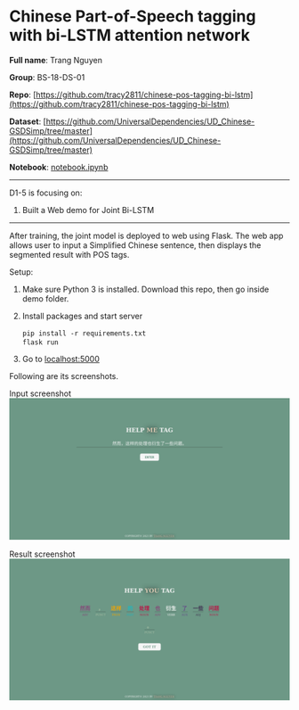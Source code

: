 # Chinese Part-of-Speech tagging with bi-LSTM attention network

**Full name**: Trang Nguyen

**Group**: BS-18-DS-01

**Repo**: [https://github.com/tracy2811/chinese-pos-tagging-bi-lstm](https://github.com/tracy2811/chinese-pos-tagging-bi-lstm)

**Dataset**: [https://github.com/UniversalDependencies/UD_Chinese-GSDSimp/tree/master](https://github.com/UniversalDependencies/UD_Chinese-GSDSimp/tree/master)

**Notebook**: [notebook.ipynb](https://github.com/tracy2811/chinese-pos-tagging-bi-lstm/notebook.ipynb)

---

D1-5 is focusing on:

1. Built a Web demo for Joint Bi-LSTM

---

After training, the joint model is deployed to web using Flask. The web app allows user to input a Simplified Chinese sentence, then displays the segmented result with POS tags.

Setup:

1. Make sure Python 3 is installed. Download this repo, then go inside demo folder.

1. Install packages and start server

   ```
   pip install -r requirements.txt
   flask run
   ```

1. Go to [localhost:5000](localhost:5000)

Following are its screenshots.

Input screenshot
![Input screenshot](./demo-input.png)

Result screenshot
![Result screenshot](./demo-result.png)

